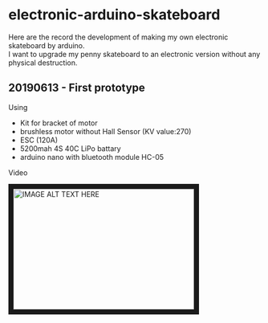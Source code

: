 # electronic-arduino-skateboard
Here are the record the development of making my own electronic skateboard by arduino.<br />
I want to upgrade my penny skateboard to an electronic version without any physical destruction.
## 20190613 - First prototype

Using
* Kit for bracket of motor 
* brushless motor without Hall Sensor (KV value:270)
* ESC (120A)
* 5200mah 4S 40C LiPo battary
* arduino nano with bluetooth module HC-05 

Video

<a href="http://www.youtube.com/watch?feature=player_embedded&v=QpPPyJk_IkE
" target="_blank"><img src="http://img.youtube.com/vi/QpPPyJk_IkE/0.jpg" 
alt="IMAGE ALT TEXT HERE" width="360" height="240" border="10" /></a>
